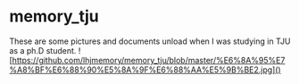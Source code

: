 # memory_tju
These are some pictures and documents unload when I was studying in TJU as a ph.D student.
![https://github.com/lhjmemory/memory_tju/blob/master/%E6%8A%95%E7%A8%BF%E6%88%90%E5%8A%9F%E6%88%AA%E5%9B%BE2.jpg]()
